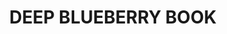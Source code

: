---
title: DEEP BLUEBERRY BOOK
tags: [Deep Learning, CNN,NLP]
style: fill
color: info
description: This is a tiny and very focused collection of links about deep learning. If you've always wanted to learn deep learning stuff but don't know where to start, you might have stumbled upon the right place!
external_url: https://mithi.github.io/deep-blueberry/
---